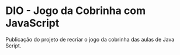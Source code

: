 # DIO - Jogo da Cobrinha com JavaScript
Publicação do projeto de recriar o jogo da cobrinha das aulas de Java Script.

